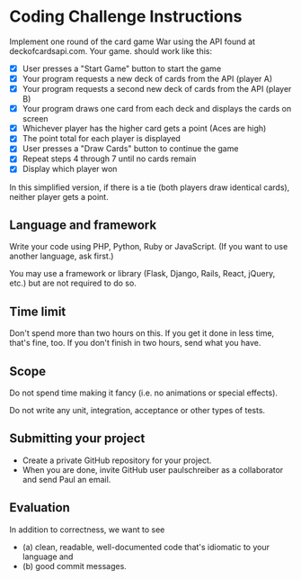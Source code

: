# Coding Challenge Instructions

Implement one round of the card game War using the API found at deckofcardsapi.com. Your game. should work like this:

* [x] User presses a "Start Game" button to start the game
* [x] Your program requests a new deck of cards from the API (player A)
* [x] Your program requests a second new deck of cards from the API (player B)
* [x] Your program draws one card from each deck and displays the cards on screen
* [x] Whichever player has the higher card gets a point (Aces are high)
* [x] The point total for each player is displayed
* [x] User presses a "Draw Cards" button to continue the game
* [x] Repeat steps 4 through 7 until no cards remain
* [x] Display which player won

In this simplified version, if there is a tie (both players draw identical cards), neither player gets a point.


## Language and framework

Write your code using PHP, Python, Ruby or JavaScript. (If you want to use another language, ask first.)

You may use a framework or library (Flask, Django, Rails, React, jQuery, etc.) but are not required to do so.


## Time limit

Don't spend more than two hours on this. If you get it done in less time, that's fine, too. If you don't finish in two hours, send what you have.


## Scope

Do not spend time making it fancy (i.e. no animations or special effects).

Do not write any unit, integration, acceptance or other types of tests.


## Submitting your project


* Create a private GitHub repository for your project.
* When you are done, invite GitHub user paulschreiber as a collaborator and send Paul an email.


## Evaluation

In addition to correctness, we want to see

- (a) clean, readable, well-documented code that's idiomatic to your language and
- (b) good commit messages.
